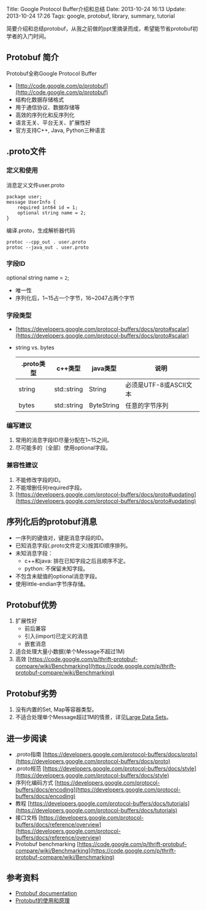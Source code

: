 Title: Google Protocol Buffer介绍和总结
Date: 2013-10-24 16:13
Update: 2013-10-24 17:26
Tags: google, protobuf, library, summary, tutorial

[1]: https://developers.google.com/protocol-buffers/docs/techniques#large-data "https://developers.google.com/protocol-buffers/docs/techniques#large-data"
[2]: https://developers.google.com/protocol-buffers/ "https://developers.google.com/protocol-buffers/"
[3]: http://www.ibm.com/developerworks/cn/linux/l-cn-gpb/ "http://www.ibm.com/developerworks/cn/linux/l-cn-gpb/"

简要介绍和总结protobuf，从我之前做的ppt里摘录而成，希望能节省protobuf初学者的入门时间。

## Protobuf 简介

Protobuf全称Google Protocol Buffer

*  [http://code.google.com/p/protobuf](http://code.google.com/p/protobuf)
*  结构化数据存储格式
*  用于通信协议、数据存储等
*  高效的序列化和反序列化
*  语言无关、平台无关、扩展性好
*  官方支持C++, Java, Python三种语言

## .proto文件

### 定义和使用
消息定义文件user.proto

    package user;
    message UserInfo { 
        required int64 id = 1;
        optional string name = 2;
    }

编译.proto，生成解析器代码

    protoc --cpp_out . user.proto
    protoc --java_out . user.proto

### 字段ID

optional string name = `2`;

*  唯一性 
*  序列化后，1~15占一个字节，16~2047占两个字节

### 字段类型 

*  [https://developers.google.com/protocol-buffers/docs/proto#scalar](https://developers.google.com/protocol-buffers/docs/proto#scalar)
*  string vs. bytes

    .proto类型 | c++类型     | java类型   | 说明
    ---------- | ----------- | ---------- | ----------------------
    string     | std::string | String     | 必须是UTF-8或ASCII文本
    bytes      | std::string | ByteString | 任意的字节序列

### 编写建议

1. 常用的消息字段ID尽量分配在1~15之间。
2. 尽可能多的（全部）使用optional字段。

### 兼容性建议

1. 不能修改字段的ID。
2. 不能增删任何required字段。
3. [https://developers.google.com/protocol-buffers/docs/proto#updating](https://developers.google.com/protocol-buffers/docs/proto#updating)

## 序列化后的protobuf消息

*  一序列的键值对，键是消息字段的ID。
*  已知消息字段(.proto文件定义)按其ID顺序排列。
*  未知消息字段：
    *  c++和java: 排在已知字段之后且顺序不定。
    *  python: 不保留未知字段。
*  不包含未赋值的optional消息字段。
*  使用little-endian字节序存储。

## Protobuf优势

1. 扩展性好
    *  前后兼容
    *  引入(import)已定义的消息
    *  嵌套消息
2. 适合处理大量小数据(单个Message不超过1M)
3. 高效 [https://code.google.com/p/thrift-protobuf-compare/wiki/Benchmarking](https://code.google.com/p/thrift-protobuf-compare/wiki/Benchmarking)

## Protobuf劣势

1. 没有内置的Set, Map等容器类型。
2. 不适合处理单个Message超过1M的情景，详见[Large Data Sets][1]。

## 进一步阅读

*  .proto指南 [https://developers.google.com/protocol-buffers/docs/proto](https://developers.google.com/protocol-buffers/docs/proto)
*  .proto规范 [https://developers.google.com/protocol-buffers/docs/style](https://developers.google.com/protocol-buffers/docs/style)
*  序列化编码方式 [https://developers.google.com/protocol-buffers/docs/encoding](https://developers.google.com/protocol-buffers/docs/encoding)
*  教程 [https://developers.google.com/protocol-buffers/docs/tutorials](https://developers.google.com/protocol-buffers/docs/tutorials)
*  接口文档 [https://developers.google.com/protocol-buffers/docs/reference/overview](https://developers.google.com/protocol-buffers/docs/reference/overview)
*  Protobuf benchmarking [https://code.google.com/p/thrift-protobuf-compare/wiki/Benchmarking](https://code.google.com/p/thrift-protobuf-compare/wiki/Benchmarking)

## 参考资料

*  [Protobuf documentation][2]
*  [Protobuf的使用和原理][3]

